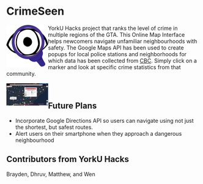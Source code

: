 # CrimeSeen
<img align="left" width="109" src="Images/crimeseen_logo.svg">YorkU Hacks project that ranks the level of crime in multiple regions of the GTA. This Online Map Interface helps newcomers navigate unfamiliar neighbourhoods with safety. The Google Maps API has been used to create popups for local police stations and neighborhoods for which data has been collected from <a href="https://www.cbc.ca/toronto/features/crimemap/#">CBC</a>. Simply click on a marker and look at specific crime statistics from that community.
<br/><br/>
<img align="left" width="109" src="Images/crimeseen_capture.JPG">
<br/>
## Future Plans
- Incorporate Google Directions API so users can navigate using not just the shortest, but safest routes.
- Alert users on their smartphone when they approach a dangerous neighbourhood

## Contributors from YorkU Hacks
Brayden, Dhruv, Matthew, and Wen 
